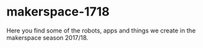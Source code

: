 # makerspace-1718
Here you find some of the robots, apps and things we create in the makerspace season 2017/18.
